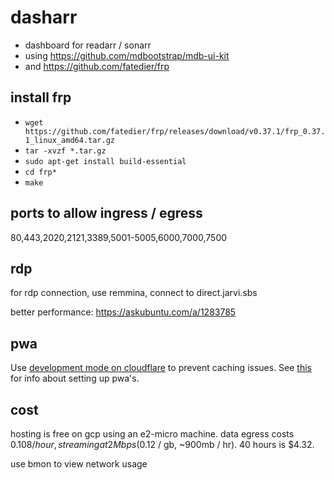 # dasharr

- dashboard for readarr / sonarr
- using https://github.com/mdbootstrap/mdb-ui-kit
- and https://github.com/fatedier/frp

## install frp

- `wget https://github.com/fatedier/frp/releases/download/v0.37.1/frp_0.37.1_linux_amd64.tar.gz`
- `tar -xvzf *.tar.gz`
- `sudo apt-get install build-essential`
- `cd frp*`
- `make`

## ports to allow ingress / egress

80,443,2020,2121,3389,5001-5005,6000,7000,7500

## rdp

for rdp connection, use remmina, connect to direct.jarvi.sbs

better performance: https://askubuntu.com/a/1283785

## pwa

Use [development mode on cloudflare](https://developers.cloudflare.com/cache/reference/development-mode) to prevent caching issues. See [this](https://developers.google.com/web/fundamentals/primers/service-workers#install_a_service_worker) for info about setting up pwa's.

## cost

hosting is free on gcp using an e2-micro machine. data egress costs $0.108 / hour, streaming at 2Mbps ($0.12 / gb, ~900mb / hr). 40 hours is $4.32.

use bmon to view network usage

